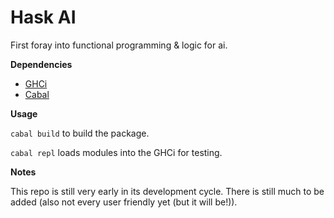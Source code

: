 # Hask AI
First foray into functional programming & logic for ai.

**Dependencies**

- [GHCi](https://wiki.haskell.org/GHC/GHCi) 
- [Cabal](https://www.haskell.org/cabal/)

**Usage**

```cabal build``` to build the package.

```cabal repl``` loads modules into the GHCi for testing.


**Notes**

This repo is still very early in its development cycle. There is still much to be added (also not every user friendly yet (but it will be!)).

